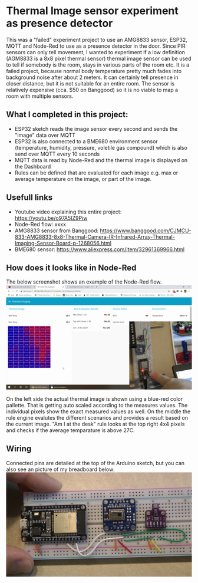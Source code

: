 # Thermal Image sensor experiment as presence detector
This was a "failed" experiment project to use an AMG8833 sensor, ESP32, MQTT and Node-Red to use as a presence detector in the door. Since PIR sensors can only tell movement, I wanted to experiment if a low definition (AGM8833 is a 8x8 pixel thermal sensor) thermal image sensor can be used to tell if somebody is the room, stays in various parts of the room etc. It is a failed project, because normal body temperature  pretty much fades into background noise after about 2 meters. It can certainly tell presence in closer distance, but it is not suitable for an entire room. The sensor is relatively expensive (cca. $50 on Banggood) so it is no viable to map a room with multiple sensors.
## What I completed in this project:
- ESP32 sketch reads the image sensor every second and sends the "image" data over MQTT
- ESP32 is also connected to a BME680 environment sensor (temperature, humidity, pressure, voletile gas compound) which is also send over MQTT every 10 seconds
- MQTT data is read by Node-Red and the thermal image is displayed on the Dashboard
- Rules can be defined that are evaluated for each image e.g. max or average temperature on the image, or part of the image.
## Usefull links
- Youtube video explaining this entire project: https://youtu.be/o97A5IZ9Piw
- Node-Red flow: xxxx
- AMG8833 sensor from Banggood: https://www.banggood.com/CJMCU-833-AMG8833-8x8-Thermal-Camera-IR-Infrared-Array-Thermal-Imaging-Sensor-Board-p-1268056.html
- BME680 sensor: https://www.aliexpress.com/item/32961369966.html
## How does it looks like in Node-Red
The below screenshot shows an example of the Node-Red flow.
![dashboard example](/noderedsnapshot.png)

On the left side the actual thermal image is shown using a blue-red color pallette. That is getting auto scaled according to the measures values. The individual pixels show the exact measured values as well. On the middle the rule engine evalutes the different scenarios and provides a result based on the current image. "Am I at the desk" rule looks at the top right 4x4 pixels and checks if the average temparature is above 27C.
## Wiring
Connected pins are detailed at the top of the Arduino sketch, but you can also see an picture of my breadboard below:
![breadboard](/breadboard.png)
